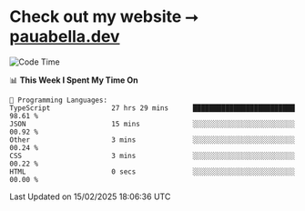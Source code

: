 # Check out my website ⭢ [pauabella.dev](https://pauabella.dev)

<!--START_SECTION:waka-->
![Code Time](http://img.shields.io/badge/Code%20Time-4%2C086%20hrs%2029%20mins-blue)

📊 **This Week I Spent My Time On** 

```text
💬 Programming Languages: 
TypeScript               27 hrs 29 mins      █████████████████████████   98.61 % 
JSON                     15 mins             ░░░░░░░░░░░░░░░░░░░░░░░░░   00.92 % 
Other                    3 mins              ░░░░░░░░░░░░░░░░░░░░░░░░░   00.24 % 
CSS                      3 mins              ░░░░░░░░░░░░░░░░░░░░░░░░░   00.22 % 
HTML                     0 secs              ░░░░░░░░░░░░░░░░░░░░░░░░░   00.00 % 
```


 Last Updated on 15/02/2025 18:06:36 UTC
<!--END_SECTION:waka-->
